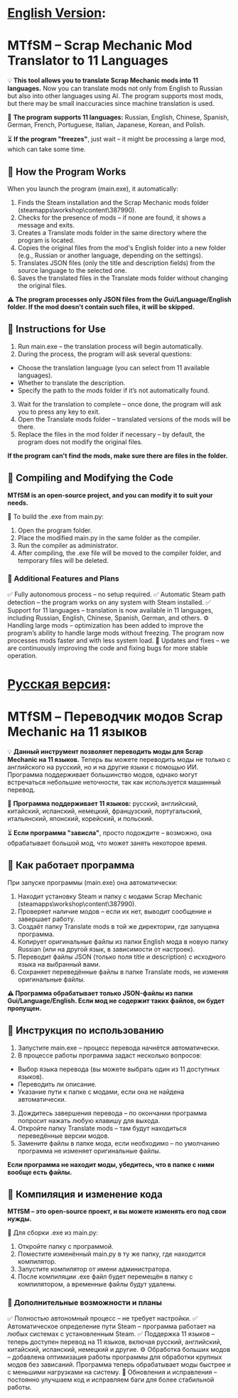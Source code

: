 # <ins>English Version</ins>:
# MTfSM – Scrap Mechanic Mod Translator to 11 Languages
💡 **This tool allows you to translate Scrap Mechanic mods into 11 languages.** Now you can translate mods not only from English to Russian but also into other languages using AI. The program supports most mods, but there may be small inaccuracies since machine translation is used.

📌 **The program supports 11 languages:** Russian, English, Chinese, Spanish, German, French, Portuguese, Italian, Japanese, Korean, and Polish.

⏳ **If the program "freezes"**, just wait – it might be processing a large mod, which can take some time.

## 🔧 How the Program Works
When you launch the program (main.exe), it automatically:

1. Finds the Steam installation and the Scrap Mechanic mods folder (steamapps\workshop\content\387990).
2. Checks for the presence of mods – if none are found, it shows a message and exits.
3. Creates a Translate mods folder in the same directory where the program is located.
4. Copies the original files from the mod's English folder into a new folder (e.g., Russian or another language, depending on the settings).
5. Translates JSON files (only the title and description fields) from the source language to the selected one.
6. Saves the translated files in the Translate mods folder without changing the original files.

**⚠️ The program processes only JSON files from the Gui/Language/English folder. If the mod doesn't contain such files, it will be skipped.**

## 📖 Instructions for Use
1. Run main.exe – the translation process will begin automatically.
2. During the process, the program will ask several questions:
- Choose the translation language (you can select from 11 available languages).
- Whether to translate the description.
- Specify the path to the mods folder if it’s not automatically found.
3. Wait for the translation to complete – once done, the program will ask you to press any key to exit.
4. Open the Translate mods folder – translated versions of the mods will be there.
5. Replace the files in the mod folder if necessary – by default, the program does not modify the original files.
  
**If the program can't find the mods, make sure there are files in the folder.**

## 🔹 Compiling and Modifying the Code
**MTfSM is an open-source project, and you can modify it to suit your needs.**

💾 To build the .exe from main.py:

1. Open the program folder.
2. Place the modified main.py in the same folder as the compiler.
3. Run the compiler as administrator.
4. After compiling, the .exe file will be moved to the compiler folder, and temporary files will be deleted.
### 🔹 Additional Features and Plans
✅ Fully autonomous process – no setup required.
✅ Automatic Steam path detection – the program works on any system with Steam installed.
✅ Support for 11 languages – translation is now available in 11 languages, including Russian, English, Chinese, Spanish, German, and others.
⚙️ Handling large mods – optimization has been added to improve the program’s ability to handle large mods without freezing. The program now processes mods faster and with less system load.
🚀 Updates and fixes – we are continuously improving the code and fixing bugs for more stable operation.

# <ins>Русская версия</ins>:

# MTfSM – Переводчик модов Scrap Mechanic на 11 языков
💡 **Данный инструмент позволяет переводить моды для Scrap Mechanic на 11 языков.** Теперь вы можете переводить моды не только с английского на русский, но и на другие языки с помощью ИИ. Программа поддерживает большинство модов, однако могут встречаться небольшие неточности, так как используется машинный перевод.

📌 **Программа поддерживает 11 языков:** русский, английский, китайский, испанский, немецкий, французский, португальский, итальянский, японский, корейский, и польский.

⏳ **Если программа "зависла"**, просто подождите – возможно, она обрабатывает большой мод, что может занять некоторое время.

## 🔧 Как работает программа
При запуске программы (main.exe) она автоматически:

1. Находит установку Steam и папку с модами Scrap Mechanic (steamapps\workshop\content\387990).
2. Проверяет наличие модов – если их нет, выводит сообщение и завершает работу.
3. Создаёт папку Translate mods в той же директории, где запущена программа.
4. Копирует оригинальные файлы из папки English мода в новую папку Russian (или на другой язык, в зависимости от настроек).
5. Переводит файлы JSON (только поля title и description) с исходного языка на выбранный вами.
6. Сохраняет переведённые файлы в папке Translate mods, не изменяя оригинальные файлы.

**⚠️ Программа обрабатывает только JSON-файлы из папки Gui/Language/English. Если мод не содержит таких файлов, он будет пропущен.**

## 📖 Инструкция по использованию
1. Запустите main.exe – процесс перевода начнётся автоматически.
2. В процессе работы программа задаст несколько вопросов:
- Выбор языка перевода (вы можете выбрать один из 11 доступных языков).
- Переводить ли описание.
- Указание пути к папке с модами, если она не найдена автоматически.
3. Дождитесь завершения перевода – по окончании программа попросит нажать любую клавишу для выхода.
4. Откройте папку Translate mods – там будут находиться переведённые версии модов.
5. Замените файлы в папке мода, если необходимо – по умолчанию программа не изменяет оригинальные файлы.
  
**Если программа не находит моды, убедитесь, что в папке с ними вообще есть файлы.**

## 🔹 Компиляция и изменение кода
**MTfSM – это open-source проект, и вы можете изменять его под свои нужды.**

💾 Для сборки .exe из main.py:

1. Откройте папку с программой.
2. Поместите изменённый main.py в ту же папку, где находится компилятор.
3. Запустите компилятор от имени администратора.
4. После компиляции .exe файл будет перемещён в папку с компилятором, а временные файлы будут удалены.
### 🔹 Дополнительные возможности и планы
✅ Полностью автономный процесс – не требует настройки.
✅ Автоматическое определение пути Steam – программа работает на любых системах с установленным Steam.
✅ Поддержка 11 языков – теперь доступен перевод на 11 языков, включая русский, английский, китайский, испанский, немецкий и другие.
⚙️ Обработка больших модов – добавлена оптимизация работы программы для обработки крупных модов без зависаний. Программа теперь обрабатывает моды быстрее и с меньшими нагрузками на систему.
🚀 Обновления и исправления – постоянно улучшаем код и исправляем баги для более стабильной работы.
